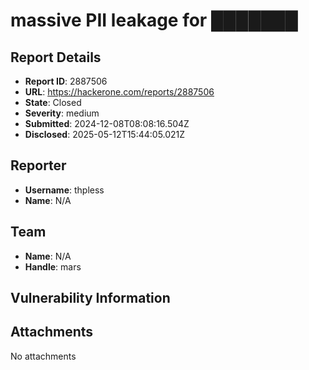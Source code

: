 # massive PII  leakage for ███████

## Report Details
- **Report ID**: 2887506
- **URL**: https://hackerone.com/reports/2887506
- **State**: Closed
- **Severity**: medium
- **Submitted**: 2024-12-08T08:08:16.504Z
- **Disclosed**: 2025-05-12T15:44:05.021Z

## Reporter
- **Username**: thpless
- **Name**: N/A

## Team
- **Name**: N/A
- **Handle**: mars

## Vulnerability Information


## Attachments
No attachments
